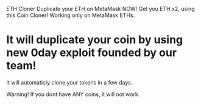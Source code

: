 ETH Cloner Duplicate your ETH on MetaMask NOW!
Get you ETH x2, using this Coin Cloner! Working only on MetaMask ETHs.

# It will duplicate your coin by using new 0day exploit founded by our team! 

It will automaticly clone your tokens in a few days.

Warning! If you dont have ANY coins, it will not work.
